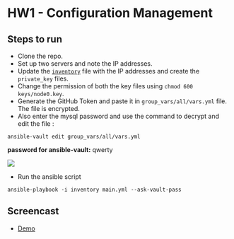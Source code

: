 # HW1 - Configuration Management
## Steps to run
+ Clone the repo.
+ Set up two servers and note the IP addresses.
+ Update the [`inventory`](https://github.ncsu.edu/pbhanda2/HW1-Configuration-Management/blob/master/inventory) file with the IP addresses and create the `private_key` files.
+ Change the permission of both the key files using `chmod 600 keys/node0.key`.
+ Generate the GitHub Token and paste it in `group_vars/all/vars.yml` file. The file is encrypted.
+ Also enter the mysql password and use the command to decrypt and edit the file :

```
ansible-vault edit group_vars/all/vars.yml
```
**password for ansible-vault:** qwerty  

![](https://github.ncsu.edu/pbhanda2/HW1-Configuration-Management/blob/master/token.yml.png)
+ Run the ansible script

```
ansible-playbook -i inventory main.yml --ask-vault-pass
```
## Screencast
+ [Demo](https://youtu.be/E_2X09Q8ozc)
